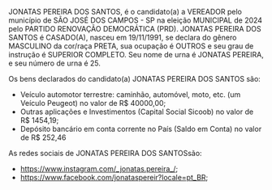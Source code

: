 JONATAS PEREIRA DOS SANTOS, é o candidato(a) a VEREADOR pelo município de SÃO JOSÉ DOS CAMPOS - SP na eleição MUNICIPAL de 2024 pelo PARTIDO RENOVAÇÃO DEMOCRÁTICA (PRD). JONATAS PEREIRA DOS SANTOS é CASADO(A), nasceu em 19/11/1991, se declara do gênero MASCULINO da cor/raça PRETA, sua ocupação é OUTROS e seu grau de instrução é SUPERIOR COMPLETO. Seu nome de urna é JONATAS PEREIRA, e seu número de urna é 25.

Os bens declarados do candidato(a) JONATAS PEREIRA DOS SANTOS são: 
- Veículo automotor terrestre: caminhão, automóvel, moto, etc. (um Veículo Peugeot) no valor de R$ 40000,00;
- Outras aplicações e Investimentos (Capital Social Sicoob) no valor de R$ 1454,19;
- Depósito bancário em conta corrente no País (Saldo em Conta) no valor de R$ 252,46

As redes sociais de JONATAS PEREIRA DOS SANTOSsão:
- https://www.instagram.com/_jonatas.pereira_/;
- https://www.facebook.com/jonataspereir?locale=pt_BR;